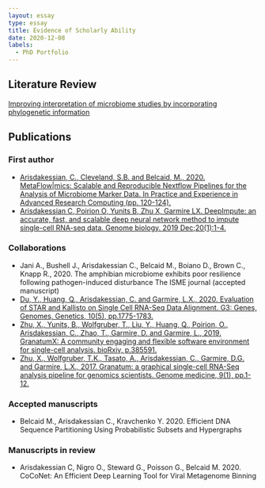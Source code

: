 ```yaml
---
layout: essay
type: essay
title: Evidence of Scholarly Ability
date: 2020-12-08
labels:
  - PhD Portfolio
---
```


## Literature Review

[Improving interpretation of microbiome studies by incorporating phylogenetic information](https://puumanamana.github.io/essays/literature-review.pdf)

## Publications

### First author
- [Arisdakessian, C., Cleveland, S.B. and Belcaid,
  M., 2020. MetaFlow|mics: Scalable and Reproducible Nextflow
  Pipelines for the Analysis of Microbiome Marker Data. In Practice
  and Experience in Advanced Research Computing (pp. 120-124).](https://dl.acm.org/doi/pdf/10.1145/3311790.3396664)
- [Arisdakessian C, Poirion O, Yunits B, Zhu X, Garmire LX. DeepImpute:
  an accurate, fast, and scalable deep neural network method to impute
  single-cell RNA-seq data. Genome biology. 2019 Dec;20(1):1-4.](https://genomebiology.biomedcentral.com/articles/10.1186/s13059-019-1837-6)
  
### Collaborations
- Jani A., Bushell J., Arisdakessian C., Belcaid M., Boiano D., Brown
  C., Knapp R., 2020. The amphibian microbiome exhibits poor resilience
  following pathogen-induced disturbance  The ISME journal (accepted
  manuscript)
- [Du, Y., Huang, Q., Arisdakessian, C. and Garmire,
  L.X., 2020. Evaluation of STAR and Kallisto on Single Cell RNA-Seq
  Data Alignment. G3: Genes, Genomes, Genetics, 10(5), pp.1775-1783.](https://www.g3journal.org/content/ggg/10/5/1775.full.pdf)
- [Zhu, X., Yunits, B., Wolfgruber, T., Liu, Y., Huang, Q., Poirion,
  O., Arisdakessian, C., Zhao, T., Garmire, D. and Garmire,
  L., 2019. GranatumX: A community engaging and flexible software
  environment for single-cell analysis. bioRxiv, p.385591.](https://www.biorxiv.org/content/10.1101/385591v2.full.pdf)
- [Zhu, X., Wolfgruber, T.K., Tasato, A., Arisdakessian, C., Garmire,
  D.G. and Garmire, L.X., 2017. Granatum: a graphical single-cell
  RNA-Seq analysis pipeline for genomics scientists. Genome medicine,
  9(1), pp.1-12.](https://genomemedicine.biomedcentral.com/articles/10.1186/s13073-017-0492-3?utm_campaign=BMCF_TrendMD_2020_GenomeMedicine&utm_source=TrendMD&utm_medium=cpc)

### Accepted manuscripts
- Belcaid M., Arisdakessian C., Kravchenko Y. 2020. Efficient DNA
  Sequence Partitioning Using Probabilistic Subsets and Hypergraphs

### Manuscripts in review
- Arisdakessian C, Nigro O., Steward G., Poisson G., Belcaid
  M. 2020. CoCoNet: An Efficient Deep Learning Tool for Viral Metagenome
  Binning
  
